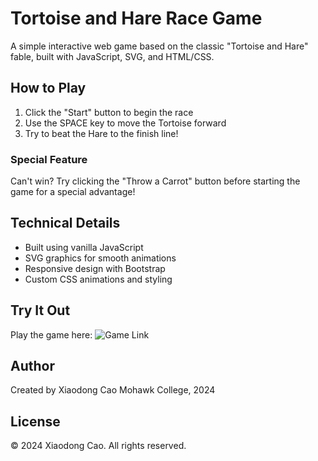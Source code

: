 # Tortoise and Hare Race Game

A simple interactive web game based on the classic "Tortoise and Hare" fable, built with JavaScript, SVG, and HTML/CSS.

## How to Play

1. Click the "Start" button to begin the race
2. Use the SPACE key to move the Tortoise forward
3. Try to beat the Hare to the finish line!

### Special Feature
Can't win? Try clicking the "Throw a Carrot" button before starting the game for a special advantage!

## Technical Details
- Built using vanilla JavaScript
- SVG graphics for smooth animations
- Responsive design with Bootstrap
- Custom CSS animations and styling

## Try It Out
Play the game here: ![Game Link](https://doehner-ca.github.io/tortoise-hare-webgame/)

## Author
Created by Xiaodong Cao
Mohawk College, 2024

## License
© 2024 Xiaodong Cao. All rights reserved.
